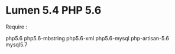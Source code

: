 # Lumen 5.4 PHP 5.6

Require :

php5.6
php5.6-mbstring
php5.6-xml
php5.6-mysql
php-artisan-5.6
mysql5.7
